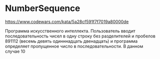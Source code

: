# NumberSequence

https://www.codewars.com/kata/5a28cf591f7f7019a80000de

Программа искусственного интеллекта. Пользователь вводит последовательность чисел в одну строку без разделителей и пробелов 891112 (весемь девять одинннадцать двенадцать) и программа определяет пропущенное число в последовательности. В данном случае 10
